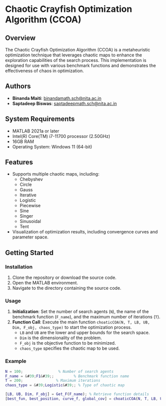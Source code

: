 # Chaotic Crayfish Optimization Algorithm (CCOA)

## Overview
The Chaotic Crayfish Optimization Algorithm (CCOA) is a metaheuristic optimization technique that leverages chaotic maps to enhance the exploration capabilities of the search process. This implementation is designed for use with various benchmark functions and demonstrates the effectiveness of chaos in optimization.

## Authors
- **Binanda Maiti**: [binandamath.sch@nita.ac.in](mailto:binandamath.sch@nita.ac.in)
- **Saptadeep Biswas**: [saptadeepmath.sch@nita.ac.in ](mailto:saptadeepmath.sch@nita.ac.in )

## System Requirements
- MATLAB 2021a or later
- Intel(R) Core(TM) i7-11700 processor (2.50GHz)
- 16GB RAM
- Operating System: Windows 11 (64-bit)

## Features
- Supports multiple chaotic maps, including:
  - Chebyshev
  - Circle
  - Gauss
  - Iterative
  - Logistic
  - Piecewise
  - Sine
  - Singer
  - Sinusoidal
  - Tent
- Visualization of optimization results, including convergence curves and parameter space.

## Getting Started

### Installation
1. Clone the repository or download the source code.
2. Open the MATLAB environment.
3. Navigate to the directory containing the source code.

### Usage
1. **Initialization**: Set the number of search agents (`N`), the name of the benchmark function (`F_name`), and the maximum number of iterations (`T`).
2. **Function Call**: Execute the main function `choaticCOA(N, T, LB, UB, Dim, F_obj, chaos_type)` to start the optimization process.
   - `LB` and `UB` are the lower and upper bounds for the search space.
   - `Dim` is the dimensionality of the problem.
   - `F_obj` is the objective function to be minimized.
   - `chaos_type` specifies the chaotic map to be used.

### Example
```matlab
N = 100;                % Number of search agents
F_name = &#39;F1&#39;;         % Benchmark function name
T = 200;               % Maximum iterations
chaos_type = &#39;Logistic&#39;; % Type of chaotic map

[LB, UB, Dim, F_obj] = Get_F(F_name); % Retrieve function details
[best_fun, best_position, curve_f, global_cov] = choaticCOA(N, T, LB, UB, Dim, F_obj, chaos_type);
